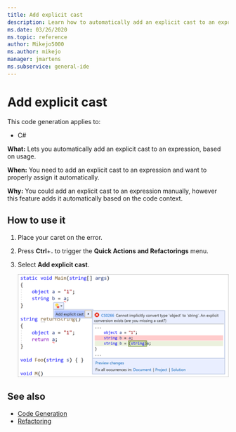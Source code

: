 ```yaml
---
title: Add explicit cast
description: Learn how to automatically add an explicit cast to an expression based on the context of your code. 
ms.date: 03/26/2020
ms.topic: reference
author: Mikejo5000
ms.author: mikejo
manager: jmartens
ms.subservice: general-ide
---
```

# Add explicit cast

This code generation applies to:

- C#

**What:** Lets you automatically add an explicit cast to an expression, based on usage.

**When:** You need to add an explicit cast to an expression and want to properly assign it automatically.

**Why:** You could add an explicit cast to an expression manually, however this feature adds it automatically based on the code context.

## How to use it

1. Place your caret on the error.
2. Press **Ctrl**+**.** to trigger the **Quick Actions and Refactorings** menu.
3. Select **Add explicit cast**.

   ![Add explicit cast quick action in Visual Studio](media/add-explicit-cast.png)

## See also

- [Code Generation](../code-generation-in-visual-studio.md)
- [Refactoring](../refactoring-in-visual-studio.md)
